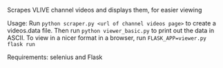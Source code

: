 Scrapes VLIVE channel videos and displays them, for easier viewing

Usage:
Run `python scraper.py <url of channel videos page>` to create a videos.data file.
Then run `python viewer_basic.py` to print out the data in ASCII.
To view in a nicer format in a browser, run `FLASK_APP=viewer.py flask run`

Requirements: selenius and Flask
